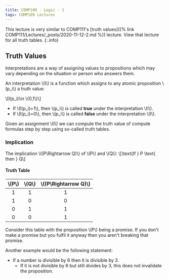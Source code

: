 ```yaml
---
title: COMP109 - Logic - 2
tags: COMP109 Lectures
---
```

This lecture is very similar to COMP111's [truth values]({% link COMP111/Lectures/_posts/2020-11-12-2.md %}) lecture. View that lecture for all truth tables.
{:.info}

## Truth Values
Interpretations are a way of assigning values to propositions which may vary depending on the situation or person who answers them.

An interpretation &#92;(I&#92;) is a function which assigns to any atomic proposition &#92;(p_i&#92;) a truth value:

&#92;[I(p_i)\in &#92;{0,1&#92;}&#92;]

* If &#92;(I(p_i)=1&#92;), then &#92;(p_i&#92;) is called **true** under the interpretation &#92;(I&#92;).
* If &#92;(I(p_i)=0&#92;), then &#92;(p_i&#92;) is called **false** under the interpretation &#92;(I&#92;).

Given an assignment &#92;(I&#92;) we can compute the truth value of compute formulas step by step using so-called truth tables.

### Implication

The implication &#92;((P\Rightarrow Q)&#92;) of &#92;(P&#92;)  and &#92;(Q&#92;):
 &#92;[\text{If } P \text{ then } Q&#92;]
 
#### Truth Table

| &#92;(P&#92;) | &#92;(Q&#92;) | &#92;((P\Rightarrow Q)&#92;) |
| :-: | :-: | :-: |
| 1 | 1 | 1 |
| 1 | 0 | 0 |
| 0 | 1 | 1 |  
| 0 | 0 | 1 |

Consider this table with the proposition &#92;(P&#92;) being a promise. If you don't make a promise but you fulfil it anyway then you aren't breaking that promise.

Another example would be the following statement:

* If a number is divisible by 6 then it is divisible by 3. 
    * If it is not divisible by 6 but still divides by 3, this does not invalidate the proposition.
